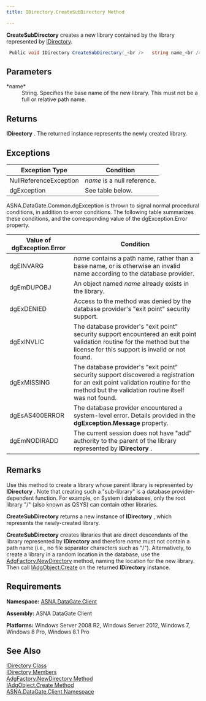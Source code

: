 ```yaml
---
title: IDirectory.CreateSubDirectory Method

---
```


**CreateSubDirectory** creates a new library contained by the library represented by [IDirectory](idirectory-class.html).

```cs
 Public void IDirectory CreateSubDirectory(_<br />   string name_<br />);
```


## Parameters

<dl>
        <dt>
 *name* 
        </dt>
        <dd>
String. Specifies the base name of the new library. This must not be a full or relative path name.
</dd>
</dl>

## Returns

**IDirectory** . The returned instance represents the newly created library.
## Exceptions



| Exception Type | Condition |
| ---- | ---- |
| NullReferenceException | *name* is a null reference. |
| dgException | See table below. |



ASNA.DataGate.Common.dgException is thrown to signal normal procedural conditions, in addition to error conditions. The following table summarizes these conditions, and the corresponding value of the dgException.Error property.
<br />



| Value of dgException.Error | Condition |
| ---- | ---- |
| dgEINVARG | *name* contains a path name, rather than a base name, or is otherwise an invalid name according to the database provider. |
| dgEmDUPOBJ | An object named *name* already exists in the library. |
| dgExDENIED | Access to the method was denied by the database provider's "exit point" security support. |
| dgExINVLIC | The database provider's "exit point" security support encountered an exit point validation routine for the method but the license for this support is invalid or not found. |
| dgExMISSING | The database provider's "exit point" security support discovered a registration for an exit point validation routine for the method but the validation routine itself was not found. |
| dgEsAS400ERROR | The database provider encountered a system-level error. Details provided in the **dgException.Message** property. |
| dgEmNODIRADD | The current session does not have "add" authority to the parent of the library represented by **IDirectory** . |



## Remarks

Use this method to create a library whose parent library is represented by **IDirectory** . Note that creating such a "sub-library" is a database provider-dependent function. For example, on System i databases, only the root library "/" (also known as QSYS) can contain other libraries. 

**CreateSubDirectory** returns a new instance of **IDirectory** , which represents the newly-created library. 

**CreateSubDirectory** creates libraries that are direct descendants of the library represented by **IDirectory** and therefore *name* must not contain a path name (i.e., no file separator characters such as "/"). Alternatively, to create a library in a random location in the database, use the [ AdgFactory.NewDirectory](adg-factory-class-new-directory-method.html) method, naming the location for the new library. Then call [IAdgObject.Create](iadg-object-class-create-method.html) on the returned **IDirectory** instance.
## Requirements

<span> **Namespace:** [ASNA.DataGate.Client](datagate-client-namespace.html) </span> 

<span> **Assembly:** ASNA DataGate Client</span> 

<span> **Platforms:** Windows Server 2008 R2, Windows Server 2012, Windows 7, Windows 8 Pro, Windows 8.1 Pro</span> 
## See Also


[IDirectory Class](idirectory-class.html)
      <br />
[IDirectory Members](idirectory-members.html)
      <br />
[AdgFactory.NewDirectory Method](adg-factory-class-new-directory-method.html)
      <br />
[IAdgObject.Create Method](iadg-object-class-create-method.html)
      <br />
[ASNA.DataGate.Client Namespace](datagate-client-namespace.html)

